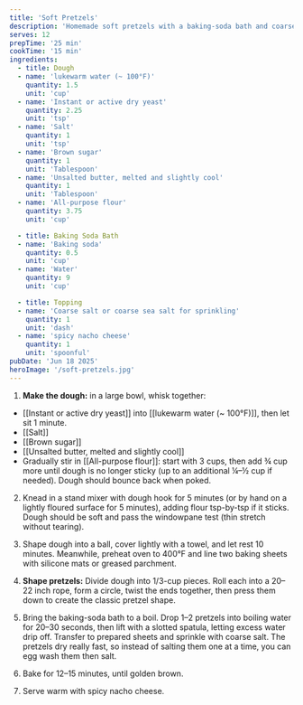 ```yaml
---
title: 'Soft Pretzels'
description: 'Homemade soft pretzels with a baking-soda bath and coarse sea salt'
serves: 12
prepTime: '25 min'
cookTime: '15 min'
ingredients:
  - title: Dough
  - name: 'lukewarm water (~ 100°F)'
    quantity: 1.5
    unit: 'cup'
  - name: 'Instant or active dry yeast'
    quantity: 2.25
    unit: 'tsp'
  - name: 'Salt'
    quantity: 1
    unit: 'tsp'
  - name: 'Brown sugar'
    quantity: 1
    unit: 'Tablespoon'
  - name: 'Unsalted butter, melted and slightly cool'
    quantity: 1
    unit: 'Tablespoon'
  - name: 'All-purpose flour'
    quantity: 3.75
    unit: 'cup'

  - title: Baking Soda Bath
  - name: 'Baking soda'
    quantity: 0.5
    unit: 'cup'
  - name: 'Water'
    quantity: 9
    unit: 'cup'

  - title: Topping
  - name: 'Coarse salt or coarse sea salt for sprinkling'
    quantity: 1
    unit: 'dash'
  - name: 'spicy nacho cheese'
    quantity: 1
    unit: 'spoonful'
pubDate: 'Jun 18 2025'
heroImage: '/soft-pretzels.jpg'
---
```


1. **Make the dough:** in a large bowl, whisk together:

- [[Instant or active dry yeast]] into [[lukewarm water (~ 100°F)]], then let sit 1 minute.
- [[Salt]]
- [[Brown sugar]]
- [[Unsalted butter, melted and slightly cool]]
- Gradually stir in [[All-purpose flour]]: start with 3 cups, then add ¾ cup more until dough is no longer sticky (up to an additional ¼–½ cup if needed). Dough should bounce back when poked.

2. Knead in a stand mixer with dough hook for 5 minutes (or by hand on a lightly floured surface for 5 minutes), adding flour tsp-by-tsp if it sticks. Dough should be soft and pass the windowpane test (thin stretch without tearing).

3. Shape dough into a ball, cover lightly with a towel, and let rest 10 minutes. Meanwhile, preheat oven to 400°F and line two baking sheets with silicone mats or greased parchment.

4. **Shape pretzels:** Divide dough into 1/3-cup pieces. Roll each into a 20–22 inch rope, form a circle, twist the ends together, then press them down to create the classic pretzel shape.

5. Bring the baking-soda bath to a boil. Drop 1–2 pretzels into boiling water for 20–30 seconds, then lift with a slotted spatula, letting excess water drip off. Transfer to prepared sheets and sprinkle with coarse salt. The pretzels dry really fast, so instead of salting them one at a time, you can egg wash them then salt.

6. Bake for 12–15 minutes, until golden brown.

7. Serve warm with spicy nacho cheese.
